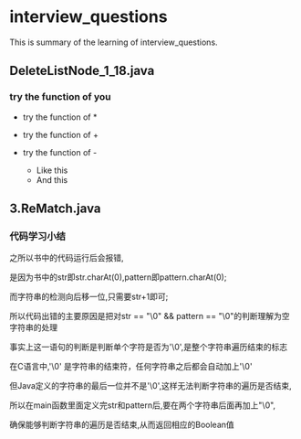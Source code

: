 # interview_questions
This is summary of the learning of interview_questions.


## DeleteListNode_1_18.java
### try the function of you
* try the function of *
+ try the function of +
- try the function of -  

  - Like this
  - And this


## 3.ReMatch.java
### 代码学习小结
之所以书中的代码运行后会报错,  

是因为书中的str即str.charAt(0),pattern即pattern.charAt(0);  

而字符串的检测向后移一位,只需要str+1即可;  

所以代码出错的主要原因是把对str == "\0" && pattern == "\0"的判断理解为空字符串的处理  

事实上这一语句的判断是判断单个字符是否为'\0',是整个字符串遍历结束的标志  

在C语言中,'\0' 是字符串的结束符，任何字符串之后都会自动加上'\0'  

但Java定义的字符串的最后一位并不是'\0',这样无法判断字符串的遍历是否结束,  

所以在main函数里面定义完str和pattern后,要在两个字符串后面再加上"\0",  

确保能够判断字符串的遍历是否结束,从而返回相应的Boolean值 
